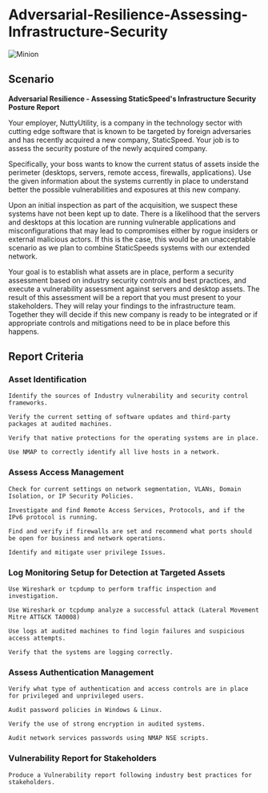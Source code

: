 # Adversarial-Resilience-Assessing-Infrastructure-Security


![Minion](https://video.udacity-data.com/topher/2020/October/5f88a955_noun-defense-1645323/noun-defense-1645323.png)
## Scenario
**Adversarial Resilience - Assessing StaticSpeed's Infrastructure Security Posture Report**

Your employer, NuttyUtility, is a company in the technology sector with cutting edge software that is known to be targeted by foreign adversaries and has recently acquired a new company, StaticSpeed. Your job is to assess the security posture of the newly acquired company.

Specifically, your boss wants to know the current status of assets inside the perimeter (desktops, servers, remote access, firewalls, applications). Use the given information about the systems currently in place to understand better the possible vulnerabilities and exposures at this new company.

Upon an initial inspection as part of the acquisition, we suspect these systems have not been kept up to date. There is a likelihood that the servers and desktops at this location are running vulnerable applications and misconfigurations that may lead to compromises either by rogue insiders or external malicious actors. If this is the case, this would be an unacceptable scenario as we plan to combine StaticSpeeds systems with our extended network.

Your goal is to establish what assets are in place, perform a security assessment based on industry security controls and best practices, and execute a vulnerability assessment against servers and desktop assets. The result of this assessment will be a report that you must present to your stakeholders. They will relay your findings to the infrastructure team. Together they will decide if this new company is ready to be integrated or if appropriate controls and mitigations need to be in place before this happens.

## Report Criteria 
### Asset Identification

```
Identify the sources of Industry vulnerability and security control frameworks.
```

```
Verify the current setting of software updates and third-party packages at audited machines.
```
```
Verify that native protections for the operating systems are in place.
```
```
Use NMAP to correctly identify all live hosts in a network.
```

### Assess Access Management

```
Check for current settings on network segmentation, VLANs, Domain Isolation, or IP Security Policies.
```
```
Investigate and find Remote Access Services, Protocols, and if the IPv6 protocol is running.
```
```
Find and verify if firewalls are set and recommend what ports should be open for business and network operations.
```
```
Identify and mitigate user privilege Issues.
```

### Log Monitoring Setup for Detection at Targeted Assets

```
Use Wireshark or tcpdump to perform traffic inspection and investigation.
```
```
Use Wireshark or tcpdump analyze a successful attack (Lateral Movement Mitre ATT&CK TA0008)
```
```
Use logs at audited machines to find login failures and suspicious access attempts.
```
```
Verify that the systems are logging correctly.
```

### Assess Authentication Management

```
Verify what type of authentication and access controls are in place for privileged and unprivileged users.
```
```
Audit password policies in Windows & Linux.
```
```
Verify the use of strong encryption in audited systems.
```
```
Audit network services passwords using NMAP NSE scripts.
```

### Vulnerability Report for Stakeholders

```
Produce a Vulnerability report following industry best practices for stakeholders.
```
